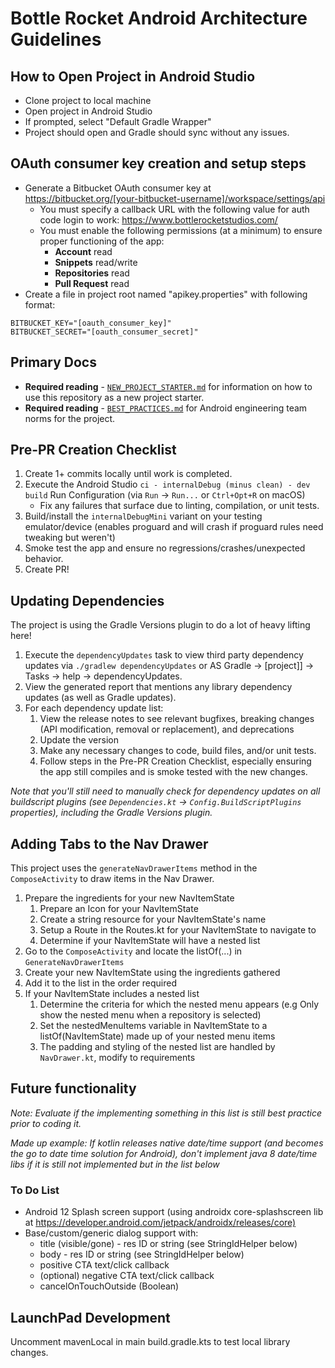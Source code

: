 # Bottle Rocket Android Architecture Guidelines

## How to Open Project in Android Studio
* Clone project to local machine
* Open project in Android Studio
* If prompted, select "Default Gradle Wrapper"
* Project should open and Gradle should sync without any issues.

## OAuth consumer key creation and setup steps
<!-- textlint-disable terminology --><!-- Disabling to prevent terminology changes in urls, resulting in invalid urls -->

* Generate a Bitbucket OAuth consumer key at <https://bitbucket.org/[your-bitbucket-username]/workspace/settings/api>
    * You must specify a callback URL with the following value for auth code login to work: <https://www.bottlerocketstudios.com/>
    * You must enable the following permissions (at a minimum) to ensure proper functioning of the app:
        * **Account** read
        * **Snippets** read/write
        * **Repositories** read
        * **Pull Request** read
* Create a file in project root named "apikey.properties" with following format:

<!-- textlint-enable terminology -->
```text
BITBUCKET_KEY="[oauth_consumer_key]"
BITBUCKET_SECRET="[oauth_consumer_secret]"
```

## Primary Docs
* **Required reading** - [`NEW_PROJECT_STARTER.md`](./docs/NEW_PROJECT_STARTER.md) for information on how to use this repository as a new project starter.
* **Required reading** - [`BEST_PRACTICES.md`](./docs/BEST_PRACTICES.md) for Android engineering team norms for the project.

## Pre-PR Creation Checklist
1. Create 1+ commits locally until work is completed.
2. Execute the Android Studio `ci - internalDebug (minus clean) - dev build` Run Configuration (via `Run` -> `Run...` or `Ctrl+Opt+R` on macOS)
    * Fix any failures that surface due to linting, compilation, or unit tests.
3. Build/install the `internalDebugMini` variant on your testing emulator/device (enables proguard and will crash if proguard rules need tweaking but weren't)
4. Smoke test the app and ensure no regressions/crashes/unexpected behavior.
5. Create PR!

## Updating Dependencies
The project is using the Gradle Versions plugin to do a lot of heavy lifting here!

1. Execute the `dependencyUpdates` task to view third party dependency updates via `./gradlew dependencyUpdates` or AS Gradle -> [project]] -> Tasks -> help -> dependencyUpdates.
2. View the generated report that mentions any library dependency updates (as well as Gradle updates).
3. For each dependency update list:
    1. View the release notes to see relevant bugfixes, breaking changes (API modification, removal or replacement), and deprecations
    2. Update the version
    3. Make any necessary changes to code, build files, and/or unit tests.
    4. Follow steps in the Pre-PR Creation Checklist, especially ensuring the app still compiles and is smoke tested with the new changes.

*Note that you'll still need to manually check for dependency updates on all buildscript plugins (see `Dependencies.kt` -> `Config.BuildScriptPlugins` properties), including the Gradle Versions plugin.*

## Adding Tabs to the Nav Drawer
This project uses the `generateNavDrawerItems` method in the `ComposeActivity` to draw items in the Nav Drawer.

1. Prepare the ingredients for your new NavItemState
    1. Prepare an Icon for your NavItemState
    2. Create a string resource for your NavItemState's name
    3. Setup a Route in the Routes.kt for your NavItemState to navigate to
    4. Determine if your NavItemState will have a nested list
2. Go to the `ComposeActivity` and locate the listOf(...) in `GenerateNavDrawerItems`
3. Create your new NavItemState using the ingredients gathered
4. Add it to the list in the order required
5. If your NavItemState includes a nested list
    1. Determine the criteria for which the nested menu appears (e.g Only show the nested menu when a repository is selected)
    2. Set the nestedMenuItems variable in NavItemState to a listOf(NavItemState) made up of your nested menu items
    3. The padding and styling of the nested list are handled by `NavDrawer.kt`, modify to requirements

## Future functionality
*Note: Evaluate if the implementing something in this list is still best practice prior to coding it.*

*Made up example: If kotlin releases native date/time support (and becomes the go to date time solution for Android), don't implement java 8 date/time libs if it is still not implemented but in the list below*

### To Do List
* Android 12 Splash screen support (using androidx core-splashscreen lib at <https://developer.android.com/jetpack/androidx/releases/core)>
* Base/custom/generic dialog support with:
    * title (visible/gone) - res ID or string (see StringIdHelper below)
    * body - res ID or string (see StringIdHelper below)
    * positive CTA text/click callback
    * (optional) negative CTA text/click callback
    * cancelOnTouchOutside (Boolean)

## LaunchPad Development
Uncomment mavenLocal in main build.gradle.kts to test local library changes.